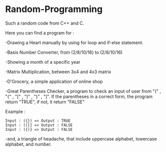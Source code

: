 # Random-Programming
Such a random code from C++ and C.

Here you can find a program for :

-Drawing a Heart manually by using for loop and if-else statement.

-Basis Number Converter, from (2/8/10/16) to (2/8/10/16)

-Showing a month of a specific year

-Matrix Multiplication, between 3x4 and 4x3 matrix

-D'Grocery, a simple application of online shop

-Great Parentheses Checker, a program to check an input of user from "(" , "{" , "[" , ")" , "}" , "]". If the parentheses in a correct form, the program return "TRUE", if not, it return "FALSE"

Example : 

    Input : ({}) => Output : TRUE
    Input : (([] => Output : FALSE
    Input : ({)} => Output : FALSE

-and, a triangle of headache, that include uppercase alphabet, lowercase alphabet, and number.
